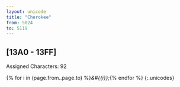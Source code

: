 ```yaml
---
layout: unicode
title: "Cherokee"
from: 5024
to: 5119
---
```


## 	[13A0 - 13FF]

Assigned Characters: 92

{% for i in (page.from..page.to) %}<i>&#{{i}};</i>{% endfor %}
{:.unicodes}
